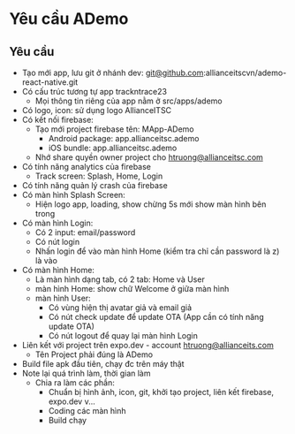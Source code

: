 # Yêu cầu ADemo

## Yêu cầu

* Tạo mới app, lưu git ở nhánh dev: git@github.com:allianceitscvn/ademo-react-native.git
* Có cấu trúc tương tự app trackntrace23
  * Mọi thông tin riêng của app nằm ở src/apps/ademo
* Có logo, icon: sử dụng logo AllianceITSC
* Có kết nối firebase:&#x20;
  * Tạo mới project firebase tên: MApp-ADemo
    * Android package: app.allianceitsc.ademo
    * iOS bundle: app.allianceitsc.ademo
  * Nhớ share quyền owner project cho htruong@allianceitsc.com
* Có tính năng analytics của firebase
  * Track screen: Splash, Home, Login
* Có tính năng quản lý crash của firebase
* Có màn hình Splash Screen:
  * Hiện logo app, loading, show chừng 5s mới show màn hình bên trong
* Có màn hình Login:
  * Có 2 input: email/password
  * Có nút login
  * Nhấn login để vào màn hình Home (kiểm tra chỉ cần password là z) là vào
* Có màn hình Home:
  * Là màn hình dạng tab, có 2 tab: Home và User
  * màn hình Home: show chữ Welcome ở giữa màn hình
  * màn hình User:&#x20;
    * Có vùng hiện thị avatar giả và email giả
    * Có nút check update để update OTA (App cần có tính năng update OTA)
    * Có nút logout để quay lại màn hình Login
* Liên kết với project trên expo.dev - account htruong@allianceits.com
  * Tên Project phải đúng là ADemo
* Build file apk đầu tiên, chạy đc trên máy thật
* Note lại quá trình làm, thời gian làm
  * Chia ra làm các phần:
    * Chuẩn bị hình ảnh, icon, git, khởi tạo project, liên kết firebase, expo.dev v...
    * Coding các màn hình
    * Build chạy
